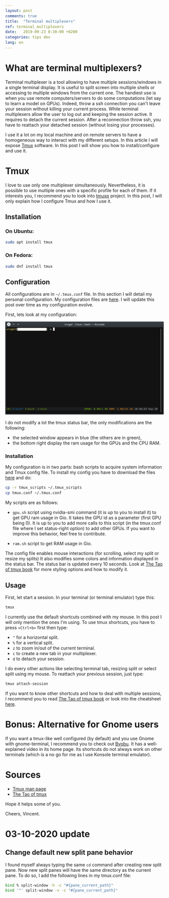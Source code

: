 ```yaml
---
layout: post
comments: true
title:  "Terminal multiplexers"
ref: terminal_multiplexers
date:   2019-09-23 8:30:00 +0200
categories: tips dev
lang: en
---
```


# What are terminal multiplexers?

Terminal multiplexer is a tool allowing to have multiple sessions/windows in a single terminal display.
It is useful to split screen into multiple shells or accessing to multiple windows from the current one.
The handiest use is when you use remote computers/servers to do some computations (let say to learn a model on GPUs).
Indeed, throw a ssh connection you can't leave your session without killing your current process.
While terminal multiplexers allow the user to log out and keeping the session active.
It requires to detach the current session.
After a reconnection throw ssh, you have to reattach your detached session (without losing your processes).

I use it a lot on my local machine and on remote servers to have a homogeneous way to interact with my different setups.
In this article I will expose [Tmux](https://github.com/tmux/tmux/wiki) software.
In this post I will show you how to install/configure and use it.

# Tmux

I love to use only one multiplexer simultaneously.
Nevertheless, it is possible to use multiple ones with a specific profile for each of them.
If it interests you, I recommend you to look into [tmuxp](https://tmuxp.readthedocs.io/en/latest/) project.
In this post, I will only explain how I configure Tmux and how I use it.

## Installation
### On Ubuntu:

```bash
sudo apt install tmux
```

### On Fedora:
```bash
sudo dnf install tmux
```

## Configuration
All configurations are in `~/.tmux.conf` file.
In this section I will detail my personal configuration.
My configuration files are [here](https://github.com/vroger11/vroger11-configs/tree/master/tmux).
I will update this post over time as my configuration evolve.

First, lets look at my configuration:

![alt text](/assets/images/tmux-example.png)

I do not modify a lot the tmux status bar, the only modifications are the following:
* the selected window appears in blue (the others are in green),
* the bottom right display the ram usage for the GPUs and the CPU RAM.

### Installation
My configuration is in two parts: bash scripts to acquire system information and Tmux config file.
To install my config you have to download the files [here](https://github.com/vroger11/vroger11-configs/tree/master/tmux) and do:
```bash
cp -r tmux_scripts ~/.tmux_scripts
cp tmux.conf ~/.tmux.conf
```

My scripts are as follows:
* `gpu.sh` script using nvidia-smi command (it is up to you to install it) to get GPU ram usage in Gio. It takes the GPU id as a parameter (first GPU being 0). It is up to you to add more calls to this script (in the tmux.conf file where I set status-right option) to add other GPUs. If you want to improve this behavior, feel free to contribute.

* `ram.sh` script to get RAM usage in Gio.

The config file enables mouse interactions (for scrolling, select my split or resize my splits)
It also modifies some colors and information displayed in the status bar.
The status bar is updated every 10 seconds.
Look at [The Tao of tmux book](https://leanpub.com/the-tao-of-tmux/read#status-bar) for more styling options and how to modify it.
## Usage

First, let start a session.
In your terminal (or terminal emulator) type this:
```bash
tmux
```

I currently use the default shortcuts combined with my mouse.
In this post I will only mention the ones I'm using.
To use tmux shortcuts, you have to press `<Ctrl+b>` first then type:
* `"` for a horizontal split.
* `%` for a vertical split.
* `z` to zoom in/out of the current terminal.
* `c` to create a new tab in your multiplexer.
* `d` to detach your session.

I do every other actions like selecting terminal tab, resizing split or select split using my mouse.
To reattach your previous session, just type:
```bash
tmux attach-session
```

If you want to know other shortcuts and how to deal with multiple sessions, I recommend you to read [The Tao of tmux book](https://leanpub.com/the-tao-of-tmux) or look into the cheatsheet [here](https://tmuxcheatsheet.com).

# Bonus: Alternative for Gnome users

If you want a tmux-like well configured (by default) and you use Gnome with gnome-terminal, I recommend you to check out [Byobu](http://byobu.org/).
It has a well-explained video in its home page.
Its shortcuts do not always work on other terminals (which is a no go for me as I use Konsole terminal emulator).

# Sources

* [Tmux man page](https://man.openbsd.org/OpenBSD-current/man1/tmux.1)
* [The Tao of tmux](https://leanpub.com/the-tao-of-tmux)

Hope it helps some of you.

Cheers, Vincent.


# 03-10-2020 update

## Change default new split pane behavior

I found myself always typing the same `cd` command after creating new split pane.
Now new split panes will have the same directory as the current pane.
To do so, I add the following lines in my tmux.conf file:

```bash
bind % split-window -h -c "#{pane_current_path}"
bind '"' split-window -v -c "#{pane_current_path}"
```

